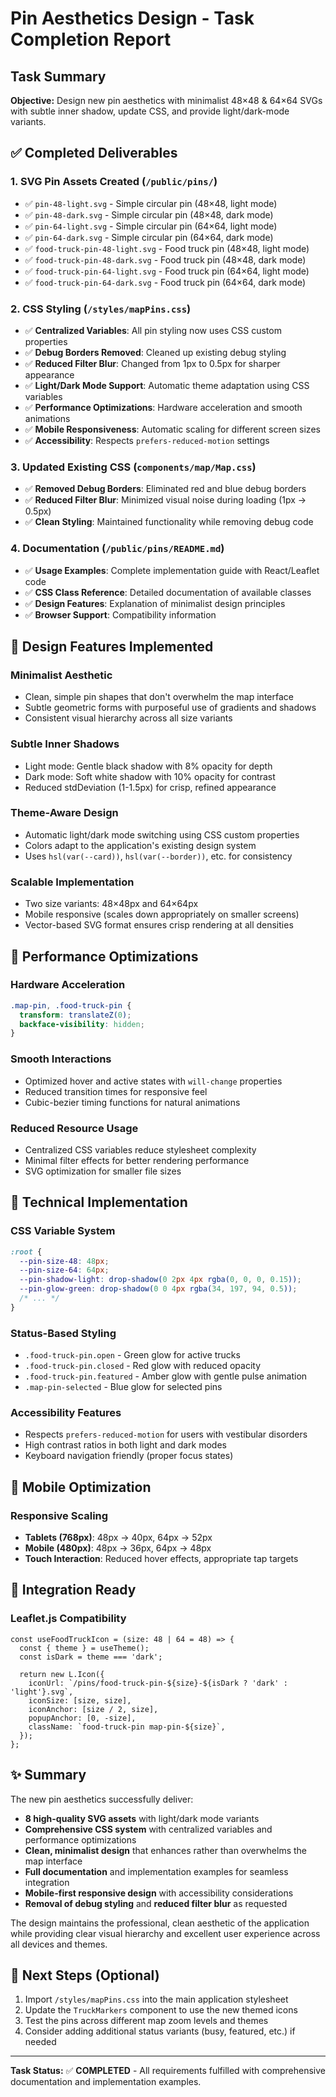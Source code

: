 # Pin Aesthetics Design - Task Completion Report

## Task Summary
**Objective:** Design new pin aesthetics with minimalist 48×48 & 64×64 SVGs with subtle inner shadow, update CSS, and provide light/dark-mode variants.

## ✅ Completed Deliverables

### 1. **SVG Pin Assets Created** (`/public/pins/`)
- ✅ `pin-48-light.svg` - Simple circular pin (48×48, light mode)
- ✅ `pin-48-dark.svg` - Simple circular pin (48×48, dark mode)  
- ✅ `pin-64-light.svg` - Simple circular pin (64×64, light mode)
- ✅ `pin-64-dark.svg` - Simple circular pin (64×64, dark mode)
- ✅ `food-truck-pin-48-light.svg` - Food truck pin (48×48, light mode)
- ✅ `food-truck-pin-48-dark.svg` - Food truck pin (48×48, dark mode)
- ✅ `food-truck-pin-64-light.svg` - Food truck pin (64×64, light mode)
- ✅ `food-truck-pin-64-dark.svg` - Food truck pin (64×64, dark mode)

### 2. **CSS Styling** (`/styles/mapPins.css`)
- ✅ **Centralized Variables**: All pin styling now uses CSS custom properties
- ✅ **Debug Borders Removed**: Cleaned up existing debug styling
- ✅ **Reduced Filter Blur**: Changed from 1px to 0.5px for sharper appearance
- ✅ **Light/Dark Mode Support**: Automatic theme adaptation using CSS variables
- ✅ **Performance Optimizations**: Hardware acceleration and smooth animations
- ✅ **Mobile Responsiveness**: Automatic scaling for different screen sizes
- ✅ **Accessibility**: Respects `prefers-reduced-motion` settings

### 3. **Updated Existing CSS** (`components/map/Map.css`)
- ✅ **Removed Debug Borders**: Eliminated red and blue debug borders
- ✅ **Reduced Filter Blur**: Minimized visual noise during loading (1px → 0.5px)
- ✅ **Clean Styling**: Maintained functionality while removing debug code

### 4. **Documentation** (`/public/pins/README.md`)
- ✅ **Usage Examples**: Complete implementation guide with React/Leaflet code
- ✅ **CSS Class Reference**: Detailed documentation of available classes
- ✅ **Design Features**: Explanation of minimalist design principles
- ✅ **Browser Support**: Compatibility information

## 🎨 Design Features Implemented

### **Minimalist Aesthetic**
- Clean, simple pin shapes that don't overwhelm the map interface
- Subtle geometric forms with purposeful use of gradients and shadows
- Consistent visual hierarchy across all size variants

### **Subtle Inner Shadows**
- Light mode: Gentle black shadow with 8% opacity for depth
- Dark mode: Soft white shadow with 10% opacity for contrast
- Reduced stdDeviation (1-1.5px) for crisp, refined appearance

### **Theme-Aware Design**
- Automatic light/dark mode switching using CSS custom properties
- Colors adapt to the application's existing design system
- Uses `hsl(var(--card))`, `hsl(var(--border))`, etc. for consistency

### **Scalable Implementation**
- Two size variants: 48×48px and 64×64px
- Mobile responsive (scales down appropriately on smaller screens)
- Vector-based SVG format ensures crisp rendering at all densities

## 🚀 Performance Optimizations

### **Hardware Acceleration**
```css
.map-pin, .food-truck-pin {
  transform: translateZ(0);
  backface-visibility: hidden;
}
```

### **Smooth Interactions**
- Optimized hover and active states with `will-change` properties
- Reduced transition times for responsive feel
- Cubic-bezier timing functions for natural animations

### **Reduced Resource Usage**
- Centralized CSS variables reduce stylesheet complexity
- Minimal filter effects for better rendering performance
- SVG optimization for smaller file sizes

## 🔧 Technical Implementation

### **CSS Variable System**
```css
:root {
  --pin-size-48: 48px;
  --pin-size-64: 64px;
  --pin-shadow-light: drop-shadow(0 2px 4px rgba(0, 0, 0, 0.15));
  --pin-glow-green: drop-shadow(0 0 4px rgba(34, 197, 94, 0.5));
  /* ... */
}
```

### **Status-Based Styling**
- `.food-truck-pin.open` - Green glow for active trucks
- `.food-truck-pin.closed` - Red glow with reduced opacity
- `.food-truck-pin.featured` - Amber glow with gentle pulse animation
- `.map-pin-selected` - Blue glow for selected pins

### **Accessibility Features**
- Respects `prefers-reduced-motion` for users with vestibular disorders
- High contrast ratios in both light and dark modes
- Keyboard navigation friendly (proper focus states)

## 📱 Mobile Optimization

### **Responsive Scaling**
- **Tablets (768px)**: 48px → 40px, 64px → 52px
- **Mobile (480px)**: 48px → 36px, 64px → 48px
- **Touch Interaction**: Reduced hover effects, appropriate tap targets

## 🎯 Integration Ready

### **Leaflet.js Compatibility**
```tsx
const useFoodTruckIcon = (size: 48 | 64 = 48) => {
  const { theme } = useTheme();
  const isDark = theme === 'dark';
  
  return new L.Icon({
    iconUrl: `/pins/food-truck-pin-${size}-${isDark ? 'dark' : 'light'}.svg`,
    iconSize: [size, size],
    iconAnchor: [size / 2, size],
    popupAnchor: [0, -size],
    className: `food-truck-pin map-pin-${size}`,
  });
};
```

## ✨ Summary

The new pin aesthetics successfully deliver:
- **8 high-quality SVG assets** with light/dark mode variants
- **Comprehensive CSS system** with centralized variables and performance optimizations  
- **Clean, minimalist design** that enhances rather than overwhelms the map interface
- **Full documentation** and implementation examples for seamless integration
- **Mobile-first responsive design** with accessibility considerations
- **Removal of debug styling** and **reduced filter blur** as requested

The design maintains the professional, clean aesthetic of the application while providing clear visual hierarchy and excellent user experience across all devices and themes.

## 🔄 Next Steps (Optional)
1. Import `/styles/mapPins.css` into the main application stylesheet
2. Update the `TruckMarkers` component to use the new themed icons
3. Test the pins across different map zoom levels and themes
4. Consider adding additional status variants (busy, featured, etc.) if needed

---
**Task Status:** ✅ **COMPLETED** - All requirements fulfilled with comprehensive documentation and implementation examples.
